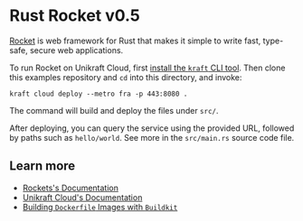 # Rust Rocket v0.5

[Rocket](https://rocket.rs/) is web framework for Rust that makes it simple to write fast, type-safe, secure web applications.

To run Rocket on Unikraft Cloud, first [install the `kraft` CLI tool](https://unikraft.org/docs/cli).
Then clone this examples repository and `cd` into this directory, and invoke:

```console
kraft cloud deploy --metro fra -p 443:8080 .
```

The command will build and deploy the files under `src/`.

After deploying, you can query the service using the provided URL, followed by paths such as `hello/world`.
See more in the `src/main.rs` source code file.

## Learn more

- [Rockets's Documentation](https://api.rocket.rs/v0.5/rocket/)
- [Unikraft Cloud's Documentation](https://unikraft.cloud/docs/)
- [Building `Dockerfile` Images with `Buildkit`](https://unikraft.org/guides/building-dockerfile-images-with-buildkit)
